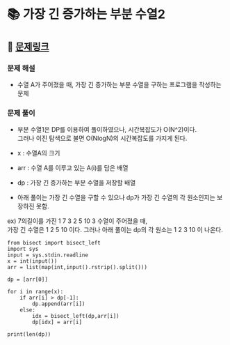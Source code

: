 
# 📚 가장 긴 증가하는 부분 수열2

## 📌 [문제링크](https://www.acmicpc.net/problem/12015)

### 문제 해설

- 수열 A가 주어졌을 때, 가장 긴 증가하는 부분 수열을 구하는 프로그램을 작성하는 문제

### 문제 풀이

- 부분 수열1은 DP를 이용하여 풀이하였으나, 시간복잡도가 O(N^2)이다.  
그러나 이진 탐색으로 불면 O(NlogN)의 시간복잡도를 가지게 된다.

- x : 수열A의 크기
- arr : 수열 A를 이루고 있는 A(i)를 담은 배열
- dp : 가장 긴 증가하는 부분 수열을 저장할 배열
- 아래 풀이는 가장 긴 수열을 구할 수 있으나 dp가 가장 긴 수열의 각 원소인지는 보장하진 못함.

ex) 7의길이를 가진 1 7 3 2 5 10 3 수열이 주어졌을 때,  
가장 긴 수열은 1 2 5 10 이다. 그러나 아래 풀이는 dp의 각 원소는 1 2 3 10 이 나온다.
```
from bisect import bisect_left
import sys
input = sys.stdin.readline
x = int(input())
arr = list(map(int,input().rstrip().split()))

dp = [arr[0]]

for i in range(x):
    if arr[i] > dp[-1]:
        dp.append(arr[i])
    else:
        idx = bisect_left(dp,arr[i])
        dp[idx] = arr[i]
        
print(len(dp))
```
